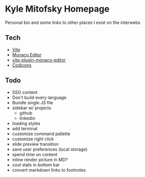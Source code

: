 # Kyle Mitofsky Homepage

Personal bio and some links to other places I exist on the interwebs


## Tech

* [Vite](https://vitejs.dev/)
* [Monaco Editor](https://microsoft.github.io/monaco-editor/)
* [vite-plugin-monaco-editor](https://github.com/vdesjs/vite-plugin-monaco-editor)
* [Codicons](https://microsoft.github.io/vscode-codicons/dist/codicon.html)

## Todo

* SSG content
* Don't build every language
* Bundle single JS file
* sidebar w/ projects
  * github
  * linkedin
* loading styles
* add terminal
* customize command pallette
* customize right click
* slide preview transition
* save user preferences (local storage)
* spend time on content
* inline render picture in MD?
* cool stats in bottom bar
* convert markdown links to footnotes


